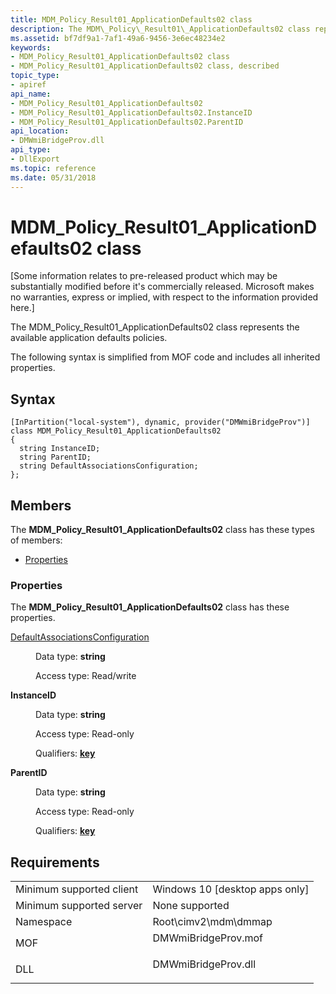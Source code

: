 ```yaml
---
title: MDM_Policy_Result01_ApplicationDefaults02 class
description: The MDM\_Policy\_Result01\_ApplicationDefaults02 class represents the available application defaults policies.
ms.assetid: bf7df9a1-7af1-49a6-9456-3e6ec48234e2
keywords:
- MDM_Policy_Result01_ApplicationDefaults02 class
- MDM_Policy_Result01_ApplicationDefaults02 class, described
topic_type:
- apiref
api_name:
- MDM_Policy_Result01_ApplicationDefaults02
- MDM_Policy_Result01_ApplicationDefaults02.InstanceID
- MDM_Policy_Result01_ApplicationDefaults02.ParentID
api_location:
- DMWmiBridgeProv.dll
api_type:
- DllExport
ms.topic: reference
ms.date: 05/31/2018
---
```


# MDM\_Policy\_Result01\_ApplicationDefaults02 class

\[Some information relates to pre-released product which may be substantially modified before it's commercially released. Microsoft makes no warranties, express or implied, with respect to the information provided here.\]

The MDM\_Policy\_Result01\_ApplicationDefaults02 class represents the available application defaults policies.

The following syntax is simplified from MOF code and includes all inherited properties.

## Syntax

``` syntax
[InPartition("local-system"), dynamic, provider("DMWmiBridgeProv")]
class MDM_Policy_Result01_ApplicationDefaults02
{
  string InstanceID;
  string ParentID;
  string DefaultAssociationsConfiguration;
};
```

## Members

The **MDM\_Policy\_Result01\_ApplicationDefaults02** class has these types of members:

-   [Properties](#properties)

### Properties

The **MDM\_Policy\_Result01\_ApplicationDefaults02** class has these properties.

<dl> <dt>

[DefaultAssociationsConfiguration](/windows/client-management/mdm/policy-csp-applicationdefaults#applicationdefaults-defaultassociationsconfiguration)
</dt> <dd> <dl> <dt>

Data type: **string**
</dt> <dt>

Access type: Read/write
</dt> </dl>

</dd> <dt>

**InstanceID**
</dt> <dd> <dl> <dt>

Data type: **string**
</dt> <dt>

Access type: Read-only
</dt> <dt>

Qualifiers: [**key**](/windows/desktop/WmiSdk/key-qualifier)
</dt> </dl>

</dd> <dt>

**ParentID**
</dt> <dd> <dl> <dt>

Data type: **string**
</dt> <dt>

Access type: Read-only
</dt> <dt>

Qualifiers: [**key**](/windows/desktop/WmiSdk/key-qualifier)
</dt> </dl>

</dd> </dl>

## Requirements



|                                     |                                                                                                |
|-------------------------------------|------------------------------------------------------------------------------------------------|
| Minimum supported client<br/> | Windows 10 \[desktop apps only\]<br/>                                                    |
| Minimum supported server<br/> | None supported<br/>                                                                      |
| Namespace<br/>                | Root\\cimv2\\mdm\\dmmap<br/>                                                             |
| MOF<br/>                      | <dl> <dt>DMWmiBridgeProv.mof</dt> </dl> |
| DLL<br/>                      | <dl> <dt>DMWmiBridgeProv.dll</dt> </dl> |



 

